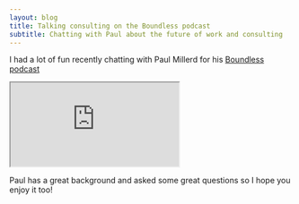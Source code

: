 ```yaml
---
layout: blog
title: Talking consulting on the Boundless podcast
subtitle: Chatting with Paul about the future of work and consulting
---
```


I had a lot of fun recently chatting with Paul Millerd for his [Boundless podcast](https://think-boundless.com/podcast/)

<iframe sandbox="allow-same-origin allow-scripts allow-top-navigation allow-popups"scrolling=nowidth="100%"height="185"frameborder="0" src="https://embed.radiopublic.com/e?if=boundless-making-sense-of-the-future-of-work-WxVNnE"></iframe>

Paul has a great background and asked some great questions so I hope you enjoy it too!